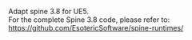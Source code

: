 Adapt spine 3.8 for UE5.   
For the complete Spine 3.8 code, please refer to: https://github.com/EsotericSoftware/spine-runtimes/
